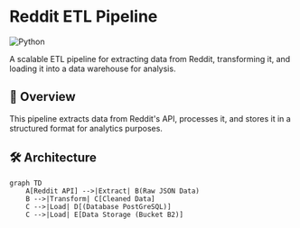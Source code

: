 # Reddit ETL Pipeline

![Python](https://img.shields.io/badge/Python-3.8+-blue.svg)

A scalable ETL pipeline for extracting data from Reddit, transforming it, and loading it into a data warehouse for analysis.

## 📌 Overview

This pipeline extracts data from Reddit's API, processes it, and stores it in a structured format for analytics purposes.

## 🛠️ Architecture

```mermaid
graph TD
    A[Reddit API] -->|Extract| B(Raw JSON Data)
    B -->|Transform| C[Cleaned Data]
    C -->|Load| D[(Database PostGreSQL)]
    C -->|Load| E[Data Storage (Bucket B2)]
